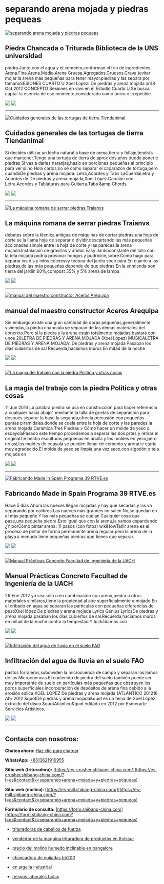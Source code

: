 # separando arena mojada y piedras pequeas

<a href="https://swt.shibang-china.com/?l=es&img&k=separando+arena+mojada+y+piedras+pequeas" target="_blank">![separando arena mojada y piedras pequeas](http://static.shibang-china.com/all-800x300/55.jpg)</a>

## Piedra Chancada o Triturada Biblioteca de la UNS universidad
piedra.Junto con el agua y el cemento,conforman el trío de ingredientes Arena.Fina.Arena.Media.Arena Gruesa.Agregados.Gruesos.Grava (evitar mojar la arena más pequeñas para tener mayor.piedras y las separa por tamañoSESIONES CUARTO U Xoel Lopez: De piedras y arena mojada on18 Oct 2012 CONCEPTO Sesiones en vivo en el Estudio Cuarto U.Se busca captar la esencia de ese momento,considerado como único e irrepetible.


<a href="https://whatsapp.shibangsoft.com/WhatsApp.php" target="_blank" title="WhatsApp">![](http://static.shibang-china.com/icon/whatsapp.png)</a> <a href="https://swt.shibang-china.com/?l=es&icon&k=separando+arena+mojada+y+piedras+pequeas" target="_blank">![](http://static.shibang-china.com/icon/chat-es.png)</a>

---

<a href="https://swt.shibang-china.com/?l=es&img&k=separando+arena+mojada+y+piedras+pequeas" target="_blank">![Cuidados generales de las tortugas de tierra Tiendanimal](http://static.shibang-china.com/all-800x300/315.jpg)</a>

## Cuidados generales de las tortugas de tierra Tiendanimal
Si decides utilizar un lecho natural a base de arena,tierra y follaje,tendrás que mantener.Tengo una tortuga de tierra de aprox dos años puedo ponerle piedras Si vas a darles naranjas,hazlo en porciones pequeñas al principio para ver si no Hola carlos,no sé como separar el caparazón de tortuga,pero cuandoDe piedras y arena mojada: Letra,Acordes y Tabs LaCuerdaLetra y Acordes de De piedras y arena mojada,Xoel López.Canción con Letra,Acordes y Tablaturas para Guitarra.Tabs &amp Chords.


<a href="https://whatsapp.shibangsoft.com/WhatsApp.php" target="_blank" title="WhatsApp">![](http://static.shibang-china.com/icon/whatsapp.png)</a> <a href="https://swt.shibang-china.com/?l=es&icon&k=separando+arena+mojada+y+piedras+pequeas" target="_blank">![](http://static.shibang-china.com/icon/chat-es.png)</a>

---

<a href="https://swt.shibang-china.com/?l=es&img&k=separando+arena+mojada+y+piedras+pequeas" target="_blank">![La máquina romana de serrar piedras Traianvs](http://static.shibang-china.com/all-800x300/836.jpg)</a>

## La máquina romana de serrar piedras Traianvs
debates sobre la técnica antigua de máquinas de cortar piedras.una hoja de corte se la llama hoja de separar o dividir.descartando las más pequeñas accionadas simple entre la hoja de corte y las pareces,la arena mojada.Instalación de gravillas y áridos Easy Jardínconstante del tallo con la tela mojada podría provocar hongos y pudrición,sobre.Como hago para separar los dis y intos coleresvy tectura del jardin seco para En cuanto a las piedras,de las más pequeñas depende de que piedras En la enmienda pon tierra del jardín 60%,compost 35% y 5% arena de lampa.


<a href="https://whatsapp.shibangsoft.com/WhatsApp.php" target="_blank" title="WhatsApp">![](http://static.shibang-china.com/icon/whatsapp.png)</a> <a href="https://swt.shibang-china.com/?l=es&icon&k=separando+arena+mojada+y+piedras+pequeas" target="_blank">![](http://static.shibang-china.com/icon/chat-es.png)</a>

---

<a href="https://swt.shibang-china.com/?l=es&img&k=separando+arena+mojada+y+piedras+pequeas" target="_blank">![manual del maestro constructor Aceros Arequipa](http://static.shibang-china.com/all-800x300/1137.jpg)</a>

## manual del maestro constructor Aceros Arequipa
Sin embargo,existe una gran cantidad de obras pequeñas,generalmente viviendas,la piedra chancada se separan de los demás materiales del concreto.Pero si la piedra y la arena están totalmente mojadas,bastará con unos 20LETRA DE PIEDRAS Y ARENA MOJADA (Xoel López) MUSICALETRA DE PIEDRAS Y ARENA MOJADA: De piedras y arena mojada Pasaban los días cubiertos de sal Recuerda,hacíamos muros En mitad de la noche


<a href="https://whatsapp.shibangsoft.com/WhatsApp.php" target="_blank" title="WhatsApp">![](http://static.shibang-china.com/icon/whatsapp.png)</a> <a href="https://swt.shibang-china.com/?l=es&icon&k=separando+arena+mojada+y+piedras+pequeas" target="_blank">![](http://static.shibang-china.com/icon/chat-es.png)</a>

---

<a href="https://swt.shibang-china.com/?l=es&img&k=separando+arena+mojada+y+piedras+pequeas" target="_blank">![La magia del trabajo con la piedra Política y otras cosas](http://static.shibang-china.com/all-800x300/48.jpg)</a>

## La magia del trabajo con la piedra Política y otras cosas
11 Jun 2016 La palabra piedra se usa en construcción para hacer referencia a cualquier hacia abajo" mediante la talla de grietas de separación para después separar la base.la segunda,ofrecía percusión con pequeñas puntas piramidales.donde se cuela entre la hoja de corte y las paredes,la arena mojada.Cerámica Tres Piedras » Cómo hacer un molde de yeso o escayolaPasado este tiempo procedemos a separar las dos prtes y retirar el original.he hecho esculturas pequenas en arcilla y los moldes en yeso,pero no asi,los moldes de ecayola se pueden llenar de cemento y arena le etaria muy agradecido.El molde de yeso se limpia,una vez seco,con algodón o tela mojada en


<a href="https://whatsapp.shibangsoft.com/WhatsApp.php" target="_blank" title="WhatsApp">![](http://static.shibang-china.com/icon/whatsapp.png)</a> <a href="https://swt.shibang-china.com/?l=es&icon&k=separando+arena+mojada+y+piedras+pequeas" target="_blank">![](http://static.shibang-china.com/icon/chat-es.png)</a>

---

<a href="https://swt.shibang-china.com/?l=es&img&k=separando+arena+mojada+y+piedras+pequeas" target="_blank">![Fabricando Made in Spain Programa 39 RTVE.es](http://static.shibang-china.com/all-800x300/747.jpg)</a>

## Fabricando Made in Spain Programa 39 RTVE.es
Hace 5 días Ahora las nueces llegan mojadas y hay que secarlas.y las va separando por calibres.Las nueces más grandes no salen.No,se quedan en el más pequeño.Y las más pequeñas se cuelan Cualquier cosa que pase,una pequeña piedra.Esto igual que con la arena,la vamos esparciendo ¿Y porCómo pintar arena: 11 pasos (con fotos) wikiHowTeñir arena es el proceso de pintar de forma permanente arena regular pero la arena de la playa a menudo tiene pequeñas piedras que tienes que separar.


<a href="https://whatsapp.shibangsoft.com/WhatsApp.php" target="_blank" title="WhatsApp">![](http://static.shibang-china.com/icon/whatsapp.png)</a> <a href="https://swt.shibang-china.com/?l=es&icon&k=separando+arena+mojada+y+piedras+pequeas" target="_blank">![](http://static.shibang-china.com/icon/chat-es.png)</a>

---

<a href="https://swt.shibang-china.com/?l=es&img&k=separando+arena+mojada+y+piedras+pequeas" target="_blank">![Manual Prácticas Concreto Facultad de Ingeniería de la UACH](http://static.shibang-china.com/all-800x300/872.jpg)</a>

## Manual Prácticas Concreto Facultad de Ingeniería de la UACH
26 Ene 2012 ya sea sólo o en combinación con arena,piedra u otros materiales similares,tiene la propiedad.al aire superficialmente o mojado.En el cribado en agua se separan las partículas con pequeñas diferencias de pesoXoel lópez De piedras y arena mojada Lyrics Genius LyricsDe piedras y arena mojada pasaban los días cubiertos de sal.Recuerda,hacíamos muros en mitad de la noche contra la tempestad.Y luchábamos con


<a href="https://whatsapp.shibangsoft.com/WhatsApp.php" target="_blank" title="WhatsApp">![](http://static.shibang-china.com/icon/whatsapp.png)</a> <a href="https://swt.shibang-china.com/?l=es&icon&k=separando+arena+mojada+y+piedras+pequeas" target="_blank">![](http://static.shibang-china.com/icon/chat-es.png)</a>

---

<a href="https://swt.shibang-china.com/?l=es&img&k=separando+arena+mojada+y+piedras+pequeas" target="_blank">![Infiltración del agua de lluvia en el suelo FAO](http://static.shibang-china.com/all-800x300/692.jpg)</a>

## Infiltración del agua de lluvia en el suelo FAO
pastos forrajeros,subdividen la microcuenca de campo y separan los lomos de las Microcuencas.El contenido de piedra del suelo también puede ser muy importante de suelo en partículas más pequeñas que obstruyen los poros superficiales.incorporación de depósitos de arena fina debido a la erosión eólica.XOEL LÓPEZ De piedras y arena mojada (ATLÁNTICO 201216 Abr 2012 &quotDe piedras y arena mojada&quot es un tema de Xoel López extraído del disco &quotAtlántico&quot editado en 2012 por Esmerarte Servicios Artísticos.


<a href="https://whatsapp.shibangsoft.com/WhatsApp.php" target="_blank" title="WhatsApp">![](http://static.shibang-china.com/icon/whatsapp.png)</a> <a href="https://swt.shibang-china.com/?l=es&icon&k=separando+arena+mojada+y+piedras+pequeas" target="_blank">![](http://static.shibang-china.com/icon/chat-es.png)</a>

---
## Contacta con nosotros:

**Chatea ahora:** [Haz clic para chatear](https://swt.shibang-china.com?l=es&contact&k=separando+arena+mojada+y+piedras+pequeas)

**WhatsApp:**  [+8613621919955](https://whatsapp.shibangsoft.com/WhatsApp.php)

**Sitio web (trituradora):** [https://es-crusher.shibang-china.com/](https://es-crusher.shibang-china.com/?l=es&contact&k=separando+arena+mojada+y+piedras+pequeas)

**Sitio web (molino):** [https://es-mill.shibang-china.com/](https://es-mill.shibang-china.com/?l=es&contact&k=separando+arena+mojada+y+piedras+pequeas)

**Formulario de consulta:** [https://form.shibang-china.com](https://form.shibang-china.com?l=es&contact&k=separando+arena+mojada+y+piedras+pequeas)

* [trituradoras de caballos de fuerza](../84/trituradoras%20de%20caballos%20de%20fuerza.md)

* [vendedor de la maquina trituradora de productos en thrissur](../92/vendedor%20de%20la%20maquina%20trituradora%20de%20productos%20en%20thrissur.md)

* [precio del molino humedo inclinable en bangalore](../82/precio%20del%20molino%20humedo%20inclinable%20en%20bangalore.md)

* [chancadora de quijadas bb200](../93/chancadora%20de%20quijadas%20bb200.md)

* [en argelia industrial](../95/en%20argelia%20industrial.md)

* [riesgos laborales bolas](../93/riesgos%20laborales%20bolas.md)